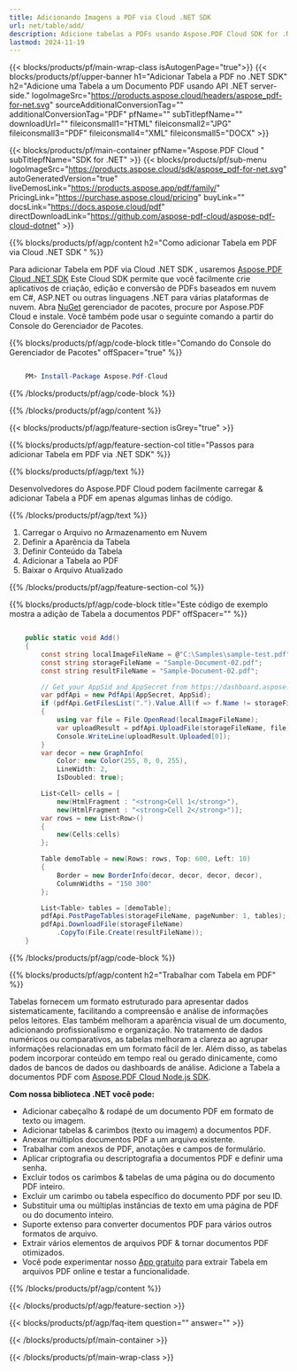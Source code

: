 ```yaml
---
title: Adicionando Imagens a PDF via Cloud .NET SDK
url: net/table/add/
description: Adicione tabelas a PDFs usando Aspose.PDF Cloud SDK for .NET. Gere dinumaticamente layouts estruturados em documentos.
lastmod: 2024-11-19
---
```


{{< blocks/products/pf/main-wrap-class isAutogenPage="true">}}
{{< blocks/products/pf/upper-banner h1="Adicionar Tabela a PDF no .NET SDK" h2="Adicione uma Tabela a um Documento PDF usando API .NET server-side." logoImageSrc="https://products.aspose.cloud/headers/aspose_pdf-for-net.svg" sourceAdditionalConversionTag="" additionalConversionTag="PDF" pfName="" subTitlepfName="" downloadUrl="" fileiconsmall1="HTML" fileiconsmall2="JPG" fileiconsmall3="PDF" fileiconsmall4="XML" fileiconsmall5="DOCX" >}}

{{< blocks/products/pf/main-container pfName="Aspose.PDF Cloud " subTitlepfName="SDK for .NET" >}}
{{< blocks/products/pf/sub-menu logoImageSrc="https://products.aspose.cloud/sdk/aspose_pdf-for-net.svg"
autoGeneratedVersion="true"
liveDemosLink="https://products.aspose.app/pdf/family/" PricingLink="https://purchase.aspose.cloud/pricing" buyLink="" docsLink="https://docs.aspose.cloud/pdf"  directDownloadLink="https://github.com/aspose-pdf-cloud/aspose-pdf-cloud-dotnet" >}}

{{% blocks/products/pf/agp/content h2="Como adicionar Tabela em PDF via Cloud .NET SDK " %}}

Para adicionar Tabela em PDF via Cloud .NET SDK , usaremos
[Aspose.PDF Cloud .NET SDK](https://products.aspose.cloud/pdf/net/)
Este Cloud SDK permite que você facilmente crie aplicativos de criação, edição e conversão de PDFs baseados em nuvem em C#, ASP.NET ou outras linguagens .NET para várias plataformas de nuvem. Abra
[NuGet](https://www.nuget.org/packages/Aspose.Pdf-Cloud)
gerenciador de pacotes, procure por
Aspose.PDF Cloud
e instale. Você também pode usar o seguinte comando a partir do Console do Gerenciador de Pacotes.

{{% blocks/products/pf/agp/code-block title="Comando do Console do Gerenciador de Pacotes" offSpacer="true" %}}

```powershell

    PM> Install-Package Aspose.Pdf-Cloud

```

{{% /blocks/products/pf/agp/code-block %}}

{{% /blocks/products/pf/agp/content %}}

{{< blocks/products/pf/agp/feature-section isGrey="true" >}}

{{% blocks/products/pf/agp/feature-section-col title="Passos para adicionar Tabela em PDF via .NET SDK" %}}

{{% blocks/products/pf/agp/text %}}

Desenvolvedores do Aspose.PDF Cloud podem facilmente carregar & adicionar Tabela a PDF em apenas algumas linhas de código.

{{% /blocks/products/pf/agp/text %}}

1. Carregar o Arquivo no Armazenamento em Nuvem
1. Definir a Aparência da Tabela
1. Definir Conteúdo da Tabela
1. Adicionar a Tabela ao PDF
1. Baixar o Arquivo Atualizado

{{% /blocks/products/pf/agp/feature-section-col %}}

{{% blocks/products/pf/agp/code-block title="Este código de exemplo mostra a adição de Tabela a documentos PDF" offSpacer="" %}}

```cs

    public static void Add()
    {
        const string localImageFileName = @"C:\Samples\sample-test.pdf";
        const string storageFileName = "Sample-Document-02.pdf";
        const string resultFileName = "Sample-Document-02.pdf";

        // Get your AppSid and AppSecret from https://dashboard.aspose.cloud (free registration required).
        var pdfApi = new PdfApi(AppSecret, AppSid);
        if (pdfApi.GetFilesList(".").Value.All(f => f.Name != storageFileName))
        {
            using var file = File.OpenRead(localImageFileName);
            var uploadResult = pdfApi.UploadFile(storageFileName, file);
            Console.WriteLine(uploadResult.Uploaded[0]);
        }
        var decor = new GraphInfo(
            Color: new Color(255, 0, 0, 255),
            LineWidth: 2,
            IsDoubled: true);

        List<Cell> cells = [
            new(HtmlFragment : "<strong>Cell 1</strong>"),
            new(HtmlFragment : "<strong>Cell 2</strong>")];
        var rows = new List<Row>()
        {
            new(Cells:cells)
        };

        Table demoTable = new(Rows: rows, Top: 600, Left: 10)
        {
            Border = new BorderInfo(decor, decor, decor, decor),
            ColumnWidths = "150 300"
        };

        List<Table> tables = [demoTable];
        pdfApi.PostPageTables(storageFileName, pageNumber: 1, tables);
        pdfApi.DownloadFile(storageFileName)
            .CopyTo(File.Create(resultFileName));
    }
```

{{% /blocks/products/pf/agp/code-block %}}

{{% blocks/products/pf/agp/content h2="Trabalhar com Tabela em PDF" %}}

Tabelas fornecem um formato estruturado para apresentar dados sistematicamente, facilitando a compreensão e análise de informações pelos leitores. Elas também melhoram a aparência visual de um documento, adicionando profissionalismo e organização. No tratamento de dados numéricos ou comparativos, as tabelas melhoram a clareza ao agrupar informações relacionadas em um formato fácil de ler. Além disso, as tabelas podem incorporar conteúdo em tempo real ou gerado dinicamente, como dados de bancos de dados ou dashboards de análise.
Adicione a Tabela a documentos PDF com [Aspose.PDF Cloud Node.js SDK](https://products.aspose.cloud/pdf/net/).

**Com nossa biblioteca .NET você pode:**

+ Adicionar cabeçalho & rodapé de um documento PDF em formato de texto ou imagem.
+ Adicionar tabelas & carimbos (texto ou imagem) a documentos PDF.
+ Anexar múltiplos documentos PDF a um arquivo existente.
+ Trabalhar com anexos de PDF, anotações e campos de formulário.
+ Aplicar criptografia ou descriptografia a documentos PDF e definir uma senha.
+ Excluir todos os carimbos & tabelas de uma página ou do documento PDF inteiro.
+ Excluir um carimbo ou tabela específico do documento PDF por seu ID.
+ Substituir uma ou múltiplas instâncias de texto em uma página de PDF ou do documento inteiro.
+ Suporte extenso para converter documentos PDF para vários outros formatos de arquivo.
+ Extrair vários elementos de arquivos PDF & tornar documentos PDF otimizados.
+ Você pode experimentar nosso [App gratuito](https://products.aspose.app/pdf/table-extraction) para extrair Tabela em arquivos PDF online e testar a funcionalidade.

{{% /blocks/products/pf/agp/content %}}

{{< /blocks/products/pf/agp/feature-section >}}

{{< blocks/products/pf/agp/faq-item question="" answer="" >}}

{{< /blocks/products/pf/main-container >}}

{{< /blocks/products/pf/main-wrap-class >}}

